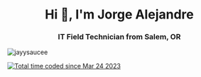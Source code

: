 <h1 align="center">Hi 👋, I'm Jorge Alejandre</h1>
<h3 align="center">IT Field Technician from Salem, OR </h3>

<p align="left"> <img src="https://komarev.com/ghpvc/?username=jayysaucee&label=Profile%20views&color=0e75b6&style=flat" alt="jayysaucee" /> </p>
<a href="https://wakatime.com/@3cbbcf44-ce40-430e-bcdb-edf9c54425b5"><img src="https://wakatime.com/badge/user/3cbbcf44-ce40-430e-bcdb-edf9c54425b5.svg" alt="Total time coded since Mar 24 2023" /></a>
